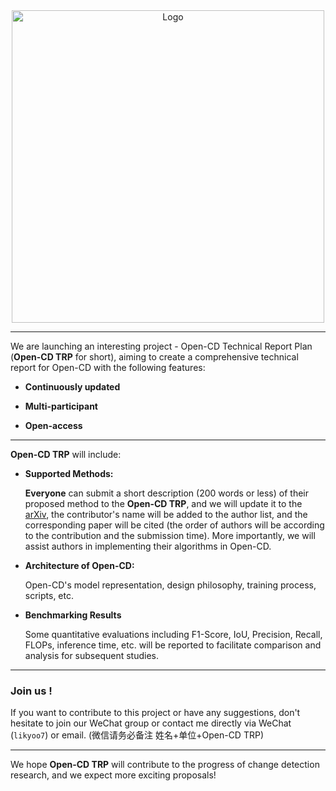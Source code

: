 <div align="center">

<img src="https://github.com/likyoo/open-cd/assets/44317497/0e5432b9-fd66-4fff-aa07-312fbdf7bef7" alt="Logo" width="500">  
<!-- ![image](https://github.com/likyoo/open-cd/assets/44317497/0e5432b9-fd66-4fff-aa07-312fbdf7bef7) -->

<!--## Open-CD Technical Report Plan -->

</div>

------

We are launching an interesting project - Open-CD Technical Report Plan (**Open-CD TRP** for short), aiming to create a comprehensive  technical report for Open-CD with the following features:

- **Continuously updated**

- **Multi-participant**

- **Open-access**

------

**Open-CD TRP** will include:

- **Supported Methods:**

  **Everyone** can submit a short description (200 words or less) of their proposed method to the **Open-CD TRP**, and we will update it to the [arXiv](), the contributor's name will be added to the author list, and the corresponding paper will be cited (the order of authors will be according to the contribution and the submission time). More importantly, we will assist authors in implementing their algorithms in Open-CD.

- **Architecture of Open-CD:**

  Open-CD's model representation, design philosophy, training process, scripts, etc.

- **Benchmarking Results**

  Some quantitative evaluations including F1-Score, IoU, Precision, Recall, FLOPs, inference time, etc. will be reported to facilitate comparison and analysis for subsequent studies.

------

### Join us !

If you want to contribute to this project or have any suggestions, don't hesitate to join our WeChat group or contact me directly via WeChat (``likyoo7``) or email. (微信请务必备注 姓名+单位+Open-CD TRP)

------

We hope **Open-CD TRP** will contribute to the progress of change detection research, and we expect more exciting proposals!
